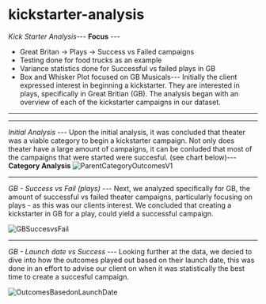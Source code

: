 # kickstarter-analysis
*Kick Starter Analysis*---
**Focus** ---
- Great Britan -> Plays -> Success vs Failed campaigns
- Testing done for food trucks as an example
- Variance statistics done for Successful vs failed plays in GB
- Box and Whisker Plot focused on GB Musicals---
Initially the client expressed interest in beginning a kickstarter. They are interested in plays, specifically in Great Britian (GB).  The analysis began with an overview of each of the kickstarter campaigns in our dataset.  
---
---
*Initial Analysis* ---
Upon the initial analysis, it was concluded that theater was a viable category to begin a kickstarter campaign. Not only does theater have a large amount of campaigns, it can be conluded that most of the campaigns that were started were succesful. (see chart below)---
**Category Analysis**
![ParentCategoryOutcomesV1](https://user-images.githubusercontent.com/6634774/163412592-cb97d305-670f-4f09-9145-0026a6bb23c0.png)

---
*GB - Success vs Fail (plays)* ---
Next, we analyzed specifically for GB, the amount of successful vs failed theater campaigns, particularly focusing on plays - as this was our clients interest. We concluded that creating a kickstarter in GB for a play, could yield a successful campaign.

![GBSuccesvsFail](https://user-images.githubusercontent.com/6634774/163414993-850f15c4-621f-490b-89b1-6e9305eab18c.png)

---
*GB - Launch date vs Success* ---
Looking further at the data, we decied to dive into how the outcomes played out based on their launch date, this was done in an effort to advise our client on when it was statistically the best time to create a succesful campaign.  

![OutcomesBasedonLaunchDate](https://user-images.githubusercontent.com/6634774/163416574-930561b9-9210-4bb0-b29f-11ddd4986360.png)


